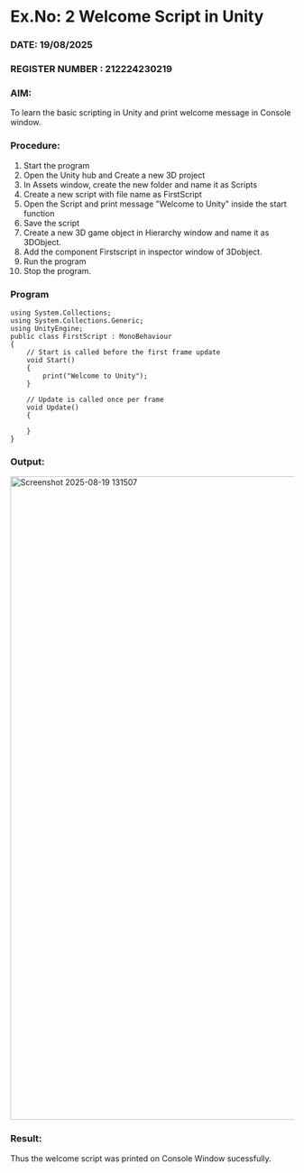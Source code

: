 # Ex.No: 2  Welcome Script in Unity
### DATE: 19/08/2025                                                                           
### REGISTER NUMBER : 212224230219
### AIM: 
 To learn the basic scripting in Unity and print welcome message in Console window. 
### Procedure:
1. Start the program
2. Open the Unity hub and Create a new 3D project
3. In Assets window, create the new folder and name it as Scripts
4. Create a new script with file name as FirstScript
5. Open the Script and print message "Welcome to Unity" inside the start function
6. Save the script
7. Create a new 3D game object in Hierarchy window and name it as 3DObject.
8. Add the component Firstscript in inspector window of 3Dobject.
9. Run the program
10. Stop the program.
### Program 
```
using System.Collections;
using System.Collections.Generic;
using UnityEngine;
public class FirstScript : MonoBehaviour
{
    // Start is called before the first frame update
    void Start()
    {
        print("Welcome to Unity");
    }

    // Update is called once per frame
    void Update()
    {
        
    }
}
```
### Output:
<img width="1919" height="1142" alt="Screenshot 2025-08-19 131507" src="https://github.com/user-attachments/assets/d1ea3958-c793-4d75-88ea-d8643f9b038b" />



### Result:
Thus the welcome script was printed on Console Window  sucessfully.

